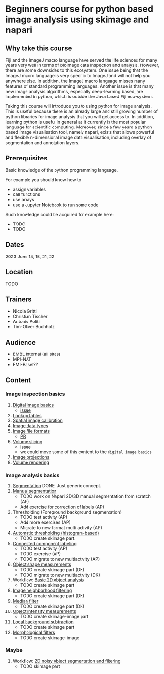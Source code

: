 # Beginners course for python based image analysis using skimage and napari

## Why take this course


Fiji and the ImageJ macro language have served the life sciences for many years very well in terms of bioimage data inspection and analysis. However, there are some downsides to this ecosystem. One issue being that the ImageJ macro language is very specific to ImageJ and will not help you anywhere else. In addition, the ImageJ macro language misses many features of standard programming languages. Another issue is that many new image analysis algorithms, especially deep-learning based, are implemented in python, which is outside the Java based Fiji eco-system.

Taking this course will introduce you to using python for image analysis. This is useful because there is an already large and still growing number of python libraries for image analysis that you will get access to. In addition, learning python is useful in general as it currently is the most popular language for scientific computing. Moreover, since a few years a python based image visualisation tool, namely napari, exists that allows powerful and flexible n-dimensional image data visualisation, including overlay of segmentation and annotation layers.

## Prerequisites

Basic knowledge of the python programming language.

For example you should know how to

- assign variables
- call functions
- use arrays
- use a Jupyter Notebook to run some code

Such knowledge could be acquired for example here:

- TODO
- TODO

## Dates

2023 June 14, 15, 21, 22

## Location

TODO

## Trainers

- Nicola Gritti
- Christian Tischer
- Antonio Politi
- Tim-Oliver Buchholz


## Audience

- EMBL internal (all sites)
- MPI-NAT
- FMI-Basel??

## Content

### Image inspection basics

1. [Digital image basics](https://neubias.github.io/training-resources/pixels/index.html)
	- [issue](https://github.com/NEUBIAS/training-resources/issues/453)
1. [Lookup tables](https://neubias.github.io/training-resources/lut/index.html)
1. [Spatial image calibration](https://neubias.github.io/training-resources/spatial_calibration/index.html)
1. [Image data types](https://neubias.github.io/training-resources/datatypes/index.html)
1. [Image file formats](https://neubias.github.io/training-resources/image_file_formats/index.html)
	- [PR](https://github.com/NEUBIAS/training-resources/pull/462)
1. [Volume slicing](https://neubias.github.io/training-resources/volume_slicing/index.html)
	- [issue](https://github.com/NEUBIAS/training-resources/issues/409)
	- we could move some of this content to the `digital image basics`
1. [Image projections](https://neubias.github.io/training-resources/projections/index.html)
1. [Volume rendering](https://neubias.github.io/training-resources/volume_viewer/index.html)

### Image analysis basics

1. [Segmentation](https://neubias.github.io/training-resources/segmentation/index.html) DONE. Just generic concept.
1. [Manual segmentation](https://neubias.github.io/training-resources/manual_segmentation/index.html)
	- TODO work on Napari 2D/3D manual segmentation from scratch (AP) 
	- Add exercise for correction of labels (AP)
1. [Thresholding (Foreground background segmentation)](https://neubias.github.io/training-resources/binarization/index.html)
	- TODO test activity (AP)
	- Add more exercises (AP)
	- Migrate to new format multi activity (AP)
1. [Automatic thresholding (histogram-based)](https://neubias.github.io/training-resources/auto_threshold/index.html)
	- TODO create skimage part. 
1. [Connected component labeling](https://neubias.github.io/training-resources/connected_components/index.html)
	- TODO test activity (AP)
	- TODO exercise (AP)
	- TODO migrate to new multiactivity (AP)
1. [Object shape measurements](https://neubias.github.io/training-resources/measure_shapes/index.html)
	- TODO create skimage part (DK)
	- TODO migrate to new multiactivity (DK)
1. Workflow: [Basic 2D object analysis](https://neubias.github.io/training-resources/workflow_segment_2d_nuclei_measure_shape/index.html)
	- TODO create skimage part
1. [Image neighborhood filtering ](https://neubias.github.io/training-resources/filter_neighbourhood/index.html)
	- TODO create skimage part (DK)
1. [Median filter](https://neubias.github.io/training-resources/median_filter/index.html)
	- TODO create skimage part (DK)
1. [Object intensity measurements](https://neubias.github.io/training-resources/measure_intensities/index.html)
	- TODO create skimage-image  part
1. [Local background subtraction](https://neubias.github.io/training-resources/local_background_correction/index.html)
	- TODO create skimage part
1. [Morphological filters](https://neubias.github.io/training-resources/filter_morphological/index.html)
	- TODO create skimage-image  

### Maybe

1. Workflow: [2D noisy object segmentation and filtering](https://neubias.github.io/training-resources/workflow_segment_2d_noisy_nuclei_filter_objects_measure_shape/index.html)
	- TODO skimage part
